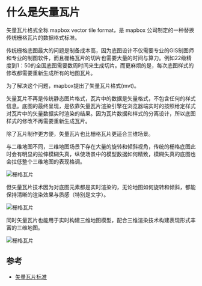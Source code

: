 # 什么是矢量瓦片

矢量瓦片格式全称 mapbox vector tile format，是 mapbox 公司制定的一种替换传统栅格瓦片的数据格式标准。

传统栅格底图最大的问题是制备成本高，因为底图设计不仅需要专业的GIS制图师和专业的制图软件，而且栅格瓦片的切片也需要大量的时间与算力。例如22级精度到1：50的全国底图需要数周时间来生成切片。而更麻烦的是，每次底图样式的修改都需要重新生成所有的地图瓦片。

为了解决这个问题，mapbox提出了矢量瓦片格式(mvt)。

矢量瓦片不再是传统静态图片格式，瓦片中的数据是矢量格式，不包含任何的样式信息。底图的最终呈现，是依靠矢量瓦片渲染引擎在浏览器端实时的按照给定样式对瓦片中的矢量数据实时渲染的结果。因为瓦片数据和样式的分离设计，所以底图样式的修改不再需要重新生成瓦片。

除了瓦片制作更方便，矢量瓦片也比栅格瓦片更适合三维场景。

与二维地图不同，三维地图场景下存在大量的旋转和倾斜视角，传统的栅格底图此时会有明显的拉伸模糊失真，纵使场景中的模型数据如何精致，模糊失真的底图也会拉低整个三维地图的表现格调。

![栅格瓦片](https://gitee.com/zhumingwu/img/raw/master/de/15637b1909af817758b82c10049e568fe89731.jpg)

但矢量瓦片技术因为对底图元素都是实时渲染的，无论地图如何旋转和倾斜，都能保持清晰的渲染效果与质感（特别是文字）。

![栅格瓦片](https://gitee.com/zhumingwu/img/raw/master/46/6984a4aaf10f4a9c756a0764f7f50a32aaf13d.jpg)

同时矢量瓦片也能用于实时构建三维地图模型，配合三维渲染技术构建表现形式丰富的三维地图。

![栅格瓦片](https://gitee.com/zhumingwu/img/raw/master/e1/c8bf0ab065d73665042c2def2900fa7c0ad309.jpg)

## 参考

- [矢量瓦片标准](https://github.com/jingsam/vector-tile-spec/blob/master/2.1/README_zh.md )

 
